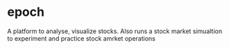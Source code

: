 # epoch
A platform to analyse, visualize stocks. Also runs a stock market simualtion to experiment and  practice stock amrket operations
